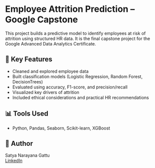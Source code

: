# Employee Attrition Prediction – Google Capstone

This project builds a predictive model to identify employees at risk of attrition using structured HR data. It is the final capstone project for the Google Advanced Data Analytics Certificate.

## 📌 Key Features
- Cleaned and explored employee data
- Built classification models (Logistic Regression, Random Forest, DecisionTrees)
- Evaluated using accuracy, F1-score, and precision/recall
- Visualized key drivers of attrition
- Included ethical considerations and practical HR recommendations

## 📊 Tools Used
- Python, Pandas, Seaborn, Scikit-learn, XGBoost

## 👤 Author
Satya Narayana Gattu  
[LinkedIn](https://www.linkedin.com/in/satya-gattu)